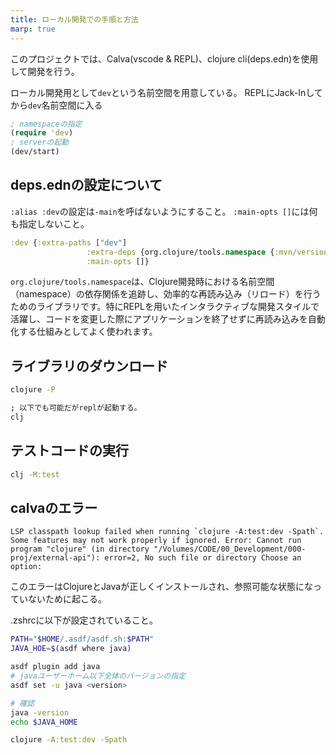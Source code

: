 ```yaml
---
title: ローカル開発での手順と方法
marp: true
---
```


このプロジェクトでは、Calva(vscode & REPL)、clojure cli(deps.edn)を使用して開発を行う。

ローカル開発用として`dev`という名前空間を用意している。
REPLにJack-Inしてから`dev`名前空間に入る

``` clojure
; namespaceの指定
(require 'dev)
; serverの起動
(dev/start)
```

## deps.ednの設定について

`:alias :dev`の設定は`-main`を呼ばないようにすること。
`:main-opts []`には何も指定しないこと。

``` clojure
:dev {:extra-paths ["dev"]
                 :extra-deps {org.clojure/tools.namespace {:mvn/version "1.3.0"}}
                 :main-opts []}
```

`org.clojure/tools.namespace`は、Clojure開発時における名前空間（namespace）の依存関係を追跡し、効率的な再読み込み（リロード）を行うためのライブラリです。特にREPLを用いたインタラクティブな開発スタイルで活躍し、コードを変更した際にアプリケーションを終了せずに再読み込みを自動化する仕組みとしてよく使われます。

## ライブラリのダウンロード

``` zsh
clojure -P

; 以下でも可能だがreplが起動する。
clj
```

## テストコードの実行

``` zsh
clj -M:test
```

## calvaのエラー

``` log
LSP classpath lookup failed when running `clojure -A:test:dev -Spath`. Some features may not work properly if ignored. Error: Cannot run program "clojure" (in directory "/Volumes/CODE/00_Development/000-proj/external-api"): error=2, No such file or directory Choose an option:
```

このエラーはClojureとJavaが正しくインストールされ、参照可能な状態になっていないために起こる。

.zshrcに以下が設定されていること。
``` zsh
PATH="$HOME/.asdf/asdf.sh:$PATH"
JAVA_HOE=$(asdf where java)
```

``` zsh
asdf plugin add java
# javaユーザーホーム以下全体のバージョンの指定
asdf set -u java <version>

# 確認
java -version
echo $JAVA_HOME

clojure -A:test:dev -Spath
```

